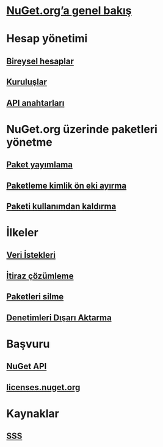 # [NuGet.org’a genel bakış](overview-nuget-org.md)
# Hesap yönetimi
## [Bireysel hesaplar](individual-accounts.md)
## [Kuruluşlar](organizations-on-nuget-org.md)
## [API anahtarları](scoped-api-keys.md)
# NuGet.org üzerinde paketleri yönetme
## [Paket yayımlama](publish-a-package.md)
## [Paketleme kimlik ön eki ayırma](id-prefix-reservation.md)
## [Paketi kullanımdan kaldırma](deprecate-packages.md)
# İlkeler
## [Veri İstekleri](policies/Data-requests.md)
## [İtiraz çözümleme](policies/dispute-resolution.md)
## [Paketleri silme](policies/deleting-packages.md)
## [Denetimleri Dışarı Aktarma](policies/export-control.md)
# Başvuru
## [NuGet API](../api/overview.md)
## [licenses.nuget.org](licenses.nuget.org.md)
# Kaynaklar
## [SSS](nuget-org-faq.md)
